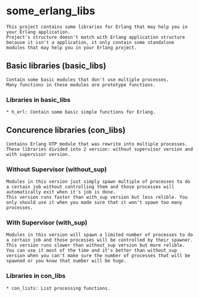 # some_erlang_libs
    This project contains some libraries for Erlang that may help you in your Erlang application.
    Project's structure doesn't match with Erlang application structure because it isn't a application, it only contain some standalone modules that may help you in your Erlang project.

## Basic libraries (basic_libs)
    Contain some basic modules that don't use multiple processes.
    Many functions in these modules are prototype functions.

### Libraries in basic_libs
    * h_erl: Contain some basic simple functions for Erlang.

## Concurence libraries (con_libs)
    Contains Erlang OTP module that was rewrite into multiple processes.
    These libraries divided into 2 version: without supervisor version and with supervisor version.

### Without Supervisor (without_sup)
    Modules in this version just simply spawn multiple of processes to do a certain job without controlling them and those processes will automatically exit when it's job is done.
    This version runs faster than with_sup version but less relible. You only should use it when you made sure that it won't spawn too many processes.

### With Supervisor (with_sup)
    Modules in this version will spawn a limited number of processes to do a certain job and those processes will be controlled by their spawner.
    This version runs slower than without_sup version but more relible. You can use it most of the time and it's better than without_sup version when you can't make sure the number of processes that will be spawned or you know that number will be huge.

### Libraries in con_libs
    * con_lists: List processing functions.
